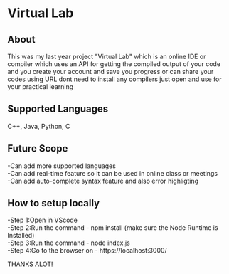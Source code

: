 # Virtual Lab

## About
This was my last year project "Virtual Lab" which is an online IDE or compiler which uses an API for getting the compiled output of your code and you create your account and save you progress or can share your codes using URL dont need to install any compilers just open and use for your practical learning 

## Supported Languages
C++, Java, Python, C

## Future Scope
-Can add more supported languages  
-Can add real-time feature so it can be used in online class or meetings  
-Can add auto-complete syntax feature and also error highligting  

## How to setup locally
-Step 1:Open in VScode  
-Step 2:Run the command - npm install (make sure the Node Runtime is Installed)  
-Step 3:Run the command - node index.js  
-Step 4:Go to the browser on - https://localhost:3000/  
  
THANKS ALOT! <keep Coding>
